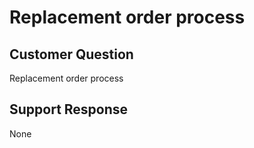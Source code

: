 # Replacement order process

## Customer Question

Replacement order process

## Support Response

None

